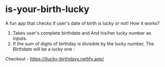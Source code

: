 # is-your-birth-lucky
A fun app that checks if user's date of birth is lucky or not! How it works?

1. Takes user's complete birthdate and And his/her lucky number as inputs.
2. If the sum of digits of birthday is divisible by the lucky number, The Birthdate will be a lucky one :

Checkout - https://llucky-birthdayy.netlify.app/
